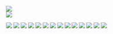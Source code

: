<img align="center" src="https://github-readme-stats-git-masterrstaa-rickstaa.vercel.app/api/?username=lllggghhhaaa&theme=radical&show_icons=true&count_private=true" />
<br />
<img align="center" src="https://github-readme-stats-git-masterrstaa-rickstaa.vercel.app/api/top-langs/?username=lllggghhhaaa&theme=radical&layout=compact&langs_count=6" />

![](https://img.shields.io/badge/Editor-Rider-informational?style=flat&logo=rider&logoColor=white&color=2bbc8a)
![](https://img.shields.io/badge/Editor-Intellij-informational?style=flat&logo=intellij-idea&logoColor=white&color=2bbc8a)
![](https://img.shields.io/badge/Editor-WebStorm-informational?style=flat&logo=webstorm&logoColor=white&color=2bbc8a)
![](https://img.shields.io/badge/Editor-VisualStudio-informational?style=flat&logo=visual-studio&logoColor=white&color=2bbc8a)
![](https://img.shields.io/badge/Language-CSharp-informational?style=flat&logo=c-sharp&logoColor=white&color=2bbc8a)
![](https://img.shields.io/badge/Language-Java-informational?style=flat&logo=java&logoColor=white&color=2bbc8a)
![](https://img.shields.io/badge/Language-Javascript-informational?style=flat&logo=javascript&logoColor=white&color=2bbc8a)
![](https://img.shields.io/badge/Language-Scratch-informational?style=flat&logo=scratch&logoColor=white&color=2bbc8a)
![](https://img.shields.io/badge/Engine-Unity-informational?style=flat&logo=unity&logoColor=white&color=2bbc8a)
![](https://img.shields.io/badge/Database-MongoDB-informational?style=flat&logo=mongodb&logoColor=white&color=2bbc8a)
![](https://img.shields.io/badge/OS-ArchLinux-informational?style=flat&logo=arch-linux&logoColor=white&color=2bbc8a)
![](https://img.shields.io/badge/Browser-Tor-informational?style=flat&logo=tor-browser&logoColor=white&color=2bbc8a)
![](https://img.shields.io/badge/Cloud-Azure-informational?style=flat&logo=microsoft-azure&logoColor=white&color=2bbc8a)
![](https://img.shields.io/badge/Gender-LGTV-informational?style=flat&logo=lg&logoColor=white&color=2bbc8a)
